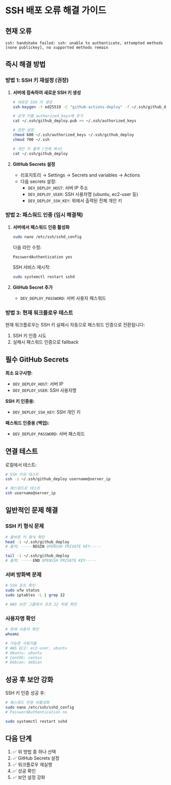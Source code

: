 # SSH 배포 오류 해결 가이드

## 현재 오류
```
ssh: handshake failed: ssh: unable to authenticate, attempted methods [none publickey], no supported methods remain
```

## 즉시 해결 방법

### 방법 1: SSH 키 재설정 (권장)

1. **서버에 접속하여 새로운 SSH 키 생성**
   ```bash
   # 새로운 SSH 키 생성
   ssh-keygen -t ed25519 -C "github-actions-deploy" -f ~/.ssh/github_deploy -N ""
   
   # 공개 키를 authorized_keys에 추가
   cat ~/.ssh/github_deploy.pub >> ~/.ssh/authorized_keys
   
   # 권한 설정
   chmod 600 ~/.ssh/authorized_keys ~/.ssh/github_deploy
   chmod 700 ~/.ssh
   
   # 개인 키 출력 (전체 복사)
   cat ~/.ssh/github_deploy
   ```

2. **GitHub Secrets 설정**
   - 리포지토리 → Settings → Secrets and variables → Actions
   - 다음 secrets 설정:
     - `DEV_DEPLOY_HOST`: 서버 IP 주소
     - `DEV_DEPLOY_USER`: SSH 사용자명 (ubuntu, ec2-user 등)
     - `DEV_DEPLOY_SSH_KEY`: 위에서 출력된 전체 개인 키

### 방법 2: 패스워드 인증 (임시 해결책)

1. **서버에서 패스워드 인증 활성화**
   ```bash
   sudo nano /etc/ssh/sshd_config
   ```
   
   다음 라인 수정:
   ```
   PasswordAuthentication yes
   ```
   
   SSH 서비스 재시작:
   ```bash
   sudo systemctl restart sshd
   ```

2. **GitHub Secret 추가**
   - `DEV_DEPLOY_PASSWORD`: 서버 사용자 패스워드

### 방법 3: 현재 워크플로우 테스트

현재 워크플로우는 SSH 키 실패시 자동으로 패스워드 인증으로 전환됩니다:

1. SSH 키 인증 시도
2. 실패시 패스워드 인증으로 fallback

## 필수 GitHub Secrets

**최소 요구사항:**
- `DEV_DEPLOY_HOST`: 서버 IP
- `DEV_DEPLOY_USER`: SSH 사용자명

**SSH 키 인증용:**
- `DEV_DEPLOY_SSH_KEY`: SSH 개인 키

**패스워드 인증용 (백업):**
- `DEV_DEPLOY_PASSWORD`: 서버 패스워드

## 연결 테스트

로컬에서 테스트:
```bash
# SSH 키로 테스트
ssh -i ~/.ssh/github_deploy username@server_ip

# 패스워드로 테스트  
ssh username@server_ip
```

## 일반적인 문제 해결

### SSH 키 형식 문제
```bash
# 올바른 키 형식 확인
head -1 ~/.ssh/github_deploy
# 출력: -----BEGIN OPENSSH PRIVATE KEY-----

tail -1 ~/.ssh/github_deploy  
# 출력: -----END OPENSSH PRIVATE KEY-----
```

### 서버 방화벽 문제
```bash
# SSH 포트 확인
sudo ufw status
sudo iptables -L | grep 22

# AWS 보안 그룹에서 포트 22 허용 확인
```

### 사용자명 확인
```bash
# 현재 사용자 확인
whoami

# 가능한 사용자들
# AWS EC2: ec2-user, ubuntu
# Ubuntu: ubuntu  
# CentOS: centos
# Debian: debian
```

## 성공 후 보안 강화

SSH 키 인증 성공 후:
```bash
# 패스워드 인증 비활성화
sudo nano /etc/ssh/sshd_config
# PasswordAuthentication no

sudo systemctl restart sshd
```

## 다음 단계

1. ✅ 위 방법 중 하나 선택
2. ✅ GitHub Secrets 설정
3. ✅ 워크플로우 재실행
4. ✅ 성공 확인
5. ✅ 보안 설정 강화